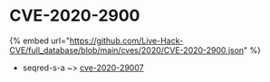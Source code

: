 # CVE-2020-2900
{% embed url="https://github.com/Live-Hack-CVE/full_database/blob/main/cves/2020/CVE-2020-2900.json" %}

* seqred-s-a ~> [cve-2020-29007](https://www.alice-snow.ru/2020/database/cve-2020-2900/cve-2020-29007-seqred-s-a)